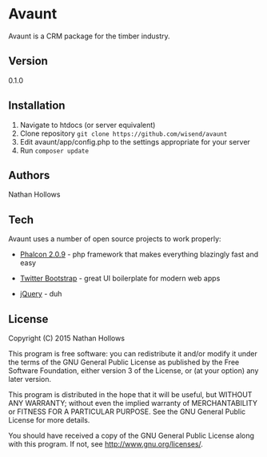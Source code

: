 # Avaunt

Avaunt is a CRM package for the timber industry.

<description>

## Version
0.1.0

<version>

## Installation

1. Navigate to htdocs (or server equivalent)
2. Clone repository `git clone https://github.com/wisend/avaunt`
3. Edit avaunt/app/config.php to the settings appropriate for your server
4. Run `composer update`

<instructions>

## Authors

Nathan Hollows

<authors>

## Tech

Avaunt uses a number of open source projects to work properly:

* [Phalcon 2.0.9] - php framework that makes everything blazingly fast and easy
* [Twitter Bootstrap] - great UI boilerplate for modern web apps
* [jQuery] - duh

   [Twitter Bootstrap]: <http://twitter.github.com/bootstrap/>
   [Phalcon 2.0.9]: <https://phalconphp.com/en/>
   [jQuery]: <https://jquery.com/>

<tech>

## License

Copyright (C) 2015 Nathan Hollows

This program is free software: you can redistribute it and/or modify it under the terms of the GNU General Public License as published by the Free Software Foundation, either version 3 of the License, or (at your option) any later version.

This program is distributed in the hope that it will be useful, but WITHOUT ANY WARRANTY; without even the implied warranty of MERCHANTABILITY or FITNESS FOR A PARTICULAR PURPOSE.  See the GNU General Public License for more details.

You should have received a copy of the GNU General Public License along with this program.  If not, see <http://www.gnu.org/licenses/>.

<license>